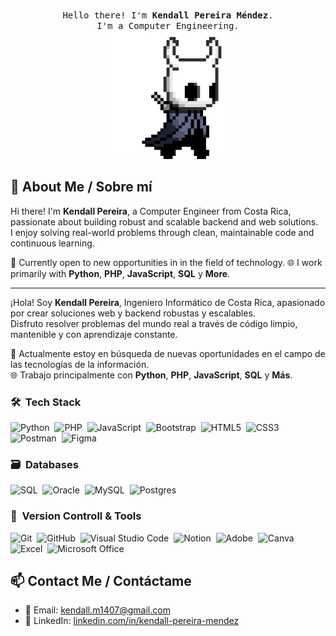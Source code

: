 <p align="center">
  <br>
  <samp>
    Hello there! I'm <b>Kendall Pereira Méndez</b>.
    <br>I'm a Computer Engineering.<br>

</samp>

  <img src="https://raw.githubusercontent.com/TanZng/TanZng/master/assets/hollor_knight3.gif" width="200"/>

</p>

## 👋 About Me / Sobre mí

Hi there! I'm **Kendall Pereira**, a Computer Engineer from Costa Rica, passionate about building robust and scalable backend and web solutions.  
I enjoy solving real-world problems through clean, maintainable code and continuous learning.

💼 Currently open to new opportunities in in the field of technology.
🌐 I work primarily with **Python**, **PHP**, **JavaScript**, **SQL** y **More**.

---

¡Hola! Soy **Kendall Pereira**, Ingeniero Informático de Costa Rica, apasionado por crear soluciones web y backend robustas y escalables.  
Disfruto resolver problemas del mundo real a través de código limpio, mantenible y con aprendizaje constante.

💼 Actualmente estoy en búsqueda de nuevas oportunidades en el campo de las tecnologías de la información.  
🌐 Trabajo principalmente con **Python**, **PHP**, **JavaScript**, **SQL** y **Más**.


### 🛠 &nbsp;Tech Stack

![Python](https://img.shields.io/badge/python-3670A0?style=for-the-badge&logo=python&logoColor=ffdd54)&nbsp;
![PHP](https://img.shields.io/badge/php-%23777BB4.svg?style=for-the-badge&logo=php&logoColor=white)&nbsp;
![JavaScript](https://img.shields.io/badge/javascript-%23323330.svg?style=for-the-badge&logo=javascript&logoColor=%23F7DF1E)&nbsp;
![Bootstrap](https://img.shields.io/badge/bootstrap-%23563D7C.svg?style=for-the-badge&logo=bootstrap&logoColor=white)&nbsp;
![HTML5](https://img.shields.io/badge/html5-%23E34F26.svg?style=for-the-badge&logo=html5&logoColor=white)&nbsp;
![CSS3](https://img.shields.io/badge/css3-%231572B6.svg?style=for-the-badge&logo=css3&logoColor=white)&nbsp;
![Postman](https://img.shields.io/badge/Postman-FF6C37?style=for-the-badge&logo=postman&logoColor=white)&nbsp;
![Figma](https://img.shields.io/badge/figma-%23F24E1E.svg?style=for-the-badge&logo=figma&logoColor=white)&nbsp;


### 🗃 &nbsp;Databases

![SQL](https://img.shields.io/badge/SQL-%230077C0.svg?style=for-the-badge&logo=sql&logoColor=white)&nbsp;
![Oracle](https://img.shields.io/badge/Oracle-F80000?style=for-the-badge&logo=oracle&logoColor=white)&nbsp;
![MySQL](https://img.shields.io/badge/MySQL-%2300f.svg?style=for-the-badge&logo=mysql&logoColor=white)&nbsp;
![Postgres](https://img.shields.io/badge/postgres-%23316192.svg?style=for-the-badge&logo=postgresql&logoColor=white)&nbsp;


### 🧰 &nbsp;Version Controll & Tools 

![Git](https://img.shields.io/badge/git-%23F05033.svg?style=for-the-badge&logo=git&logoColor=white)&nbsp;
![GitHub](https://img.shields.io/badge/github-%23121011.svg?style=for-the-badge&logo=github&logoColor=white)&nbsp;
![Visual Studio Code](https://img.shields.io/badge/Visual%20Studio%20Code-0078d7.svg?style=for-the-badge&logo=visual-studio-code&logoColor=white)&nbsp;
![Notion](https://img.shields.io/badge/Notion-%23000000.svg?style=for-the-badge&logo=notion&logoColor=white)&nbsp;
![Adobe](https://img.shields.io/badge/adobe-%23FF0000.svg?style=for-the-badge&logo=adobe&logoColor=white)&nbsp;
![Canva](https://img.shields.io/badge/Canva-%2300C4CC.svg?style=for-the-badge&logo=Canva&logoColor=white)&nbsp;
![Excel](https://img.shields.io/badge/Excel-217346?style=for-the-badge&logo=microsoft-excel&logoColor=white)&nbsp;
![Microsoft Office](https://img.shields.io/badge/Microsoft_Office-D83B01?style=for-the-badge&logo=microsoft-office&logoColor=white)&nbsp;

## 📫 Contact Me / Contáctame

- 📧 Email: [kendall.m1407@gmail.com](mailto:kendall.m1407@gmail.com)  
- 🔗 LinkedIn: [linkedin.com/in/kendall-pereira-mendez](https://linkedin.com/in/kendall-pereira-mendez) 

